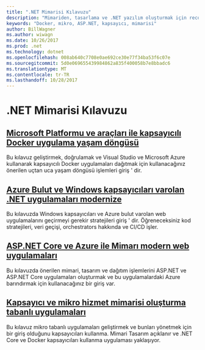 ```yaml
---
title: ".NET Mimarisi Kılavuzu"
description: "Mimariden, tasarlama ve .NET yazılım oluşturmak için recoommended yöntemler hakkında bilgi edinin."
keywords: "Docker, mikro, ASP.NET, kapsayıcı, mimarisi"
author: BillWagner
ms.author: wiwagn
ms.date: 10/26/2017
ms.prod: .net
ms.technology: dotnet
ms.openlocfilehash: 008ab640c7708e0ae692ce30e77f34ba53f6c07e
ms.sourcegitcommit: 5d0e069655439984862a835f400058b7e8bbadc6
ms.translationtype: MT
ms.contentlocale: tr-TR
ms.lasthandoff: 10/28/2017
---
```

# <a name="net-architecture-guidance"></a>.NET Mimarisi Kılavuzu

## <a name="containerized-docker-application-lifecycle-with-the-microsoft-platform-and-toolscontainerized-lifecycle-architectureindexmd"></a>[Microsoft Platformu ve araçları ile kapsayıcılı Docker uygulama yaşam döngüsü](./containerized-lifecycle-architecture/index.md)

Bu kılavuz geliştirmek, doğrulamak ve Visual Studio ve Microsoft Azure kullanarak kapsayıcılı Docker uygulamaları dağıtmak için kullanacağınız önerilen uçtan uca yaşam döngüsü işlemleri giriş ' dir.

## <a name="modernize-existing-net-applications-with-azure-cloud-and-windows-containersmodernize-with-azure-and-containersindexmd"></a>[Azure Bulut ve Windows kapsayıcıları varolan .NET uygulamaları modernize](./modernize-with-azure-and-containers/index.md)

Bu kılavuzda Windows kapsayıcıları ve Azure bulut varolan web uygulamalarını geçirmeyi gerekir stratejileri giriş ' dir. Öğreneceksiniz kod stratejileri, veri geçişi, orchestrators hakkında ve CI/CD işler.

## <a name="architect-modern-web-applications-with-aspnet-core-and-azuremodern-web-apps-azure-architectureindexmd"></a>[ASP.NET Core ve Azure ile Mimarı modern web uygulamaları](modern-web-apps-azure-architecture/index.md)

Bu kılavuzda önerilen mimari, tasarım ve dağıtım işlemlerini ASP.NET ve ASP.NET Core uygulamaları oluşturmak ve bu uygulamalardaki Azure barındırmak için kullanacağınız bir giriş var.

## <a name="architecting-container-and-microservice-based-applicationsmicroservices-architectureindexmd"></a>[Kapsayıcı ve mikro hizmet mimarisi oluşturma tabanlı uygulamaları](microservices-architecture/index.md)

Bu kılavuz mikro tabanlı uygulamaları geliştirmek ve bunları yönetmek için bir giriş olduğunu kapsayıcıları kullanma. Mimari Tasarım açıklanır ve .NET Core ve Docker kapsayıcıları kullanma uygulaması yaklaşıyor. 

